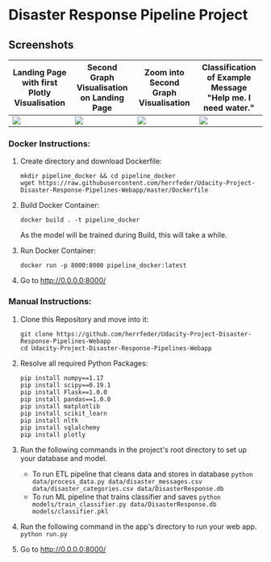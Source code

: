 # Disaster Response Pipeline Project

## Screenshots

|  Landing Page with first Plotly Visualisation | Second Graph Visualisation on Landing Page |  Zoom into Second Graph Visualisation | Classification of Example Message "Help me. I need water." |
|--------------------------------------|--------------------------------------|--------------------------------------|--------------------------------------|
| ![](https://imgur.com/xTMDsW5.jpg) | ![](https://imgur.com/paJIsXT.jpg) | ![](https://imgur.com/bS8uYnF.jpg) | ![](https://imgur.com/95ZeX3K.jpg) |


### Docker Instructions:
1. Create directory and download Dockerfile:
    ```
    mkdir pipeline_docker && cd pipeline_docker
    wget https://raw.githubusercontent.com/herrfeder/Udacity-Project-Disaster-Response-Pipelines-Webapp/master/Dockerfile
    ```

2. Build Docker Container:
    ```
    docker build . -t pipeline_docker
    ```
    As the model will be trained during Build, this will take a while.
    
3. Run Docker Container:
    ```
    docker run -p 8000:8000 pipeline_docker:latest
    ```

4. Go to http://0.0.0.0:8000/

### Manual Instructions:
1. Clone this Repository and move into it:
    ```
    git clone https://github.com/herrfeder/Udacity-Project-Disaster-Response-Pipelines-Webapp
    cd Udacity-Project-Disaster-Response-Pipelines-Webapp
    ```

2. Resolve all required Python Packages:
    ```
    pip install numpy==1.17
    pip install scipy==0.19.1
    pip install Flask==1.0.0
    pip install pandas==1.0.0
    pip install matplotlib
    pip install scikit_learn
    pip install nltk
    pip install sqlalchemy
    pip install plotly
    ```

3. Run the following commands in the project's root directory to set up your database and model.

    - To run ETL pipeline that cleans data and stores in database
        `python data/process_data.py data/disaster_messages.csv data/disaster_categories.csv data/DisasterResponse.db`
    - To run ML pipeline that trains classifier and saves
        `python models/train_classifier.py data/DisasterResponse.db models/classifier.pkl`

4. Run the following command in the app's directory to run your web app.
    `python run.py`

5. Go to http://0.0.0.0:8000/
